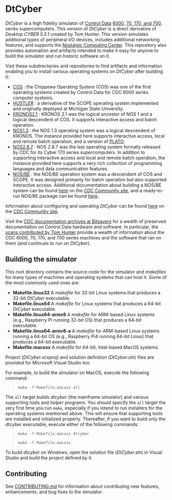 # DtCyber
*DtCyber* is a high fidelity simulator of
[Control Data](https://en.wikipedia.org/wiki/Control_Data_Corporation)
[6000](https://en.wikipedia.org/wiki/CDC_6000_series),
[70, 170, and 700](https://en.wikipedia.org/wiki/CDC_Cyber#Cyber_70_and_170_series),
series supercomputers. This version of *DtCyber* is a direct derivative of
*Desktop CYBER 5.5.1* created by Tom Hunter. This version simulates additional
types of peripheral I/O devices, includes additional networking features, and
supports the [Nostalgic Computing Center](http://www.nostalgiccomputing.org).
This repository also provides automation and artifacts intended to make it easy for
anyone to build the simulator and run historic software on it.

Visit these subdirectories and repositories to find artifacts and information
enabling you to install various operating systems on *DtCyber* after building it:

- [COS](COS) : the Chippewa Operating System (COS) was one of the first operating
systems created by Control Data for CDC 6000 series computer systems.
- [HUSTLER](HUSTLER) : a derivative of the SCOPE operating system implemented and
originally deployed at Michigan State University.
- [KRONOS2.1](KRONOS2.1) : KRONOS 2.1 was the logical ancestor of NOS 1 and a logical
descendent of COS. It supports interactive access and batch operation.
- [NOS1.3](NOS1.3) : the NOS 1.3 operating system was a logical descendent of KRONOS.
The instance provided here supports interactive access, local and remote batch
operation, and a version of
[PLATO](https://en.wikipedia.org/wiki/PLATO_%40computer_system%41).
- [NOS2.8.7](NOS2.8.7) : NOS 2.8.7 was the last operating system formally released
by CDC for its Cyber 170 series supercomputers. In addition to supporting interactive
access and local and remote batch operation, the instance provided here supports a
very rich collection of programming languages and data communication features.
- [NOS/BE](https://github.com/bug400/NOSBE712) : the NOS/BE operation system was a
descendent of COS and SCOPE. It was designed primarily for batch operation but also
supported interactive access. Additional documentation about building a NOS/BE system
can be found [here](https://cdc.sjzoppi.com/doku.php?id=nosbe:building_nos_be_level_712_from_scratch)
on the [CDC Community site](https://cdc.sjzoppi.com/doku.php?id=start),
and a ready-to-run NOS/BE package can be found
[here](https://cdc.sjzoppi.com/doku.php?id=nosbe:use_a_ready_to_run_nos_be_l_712_system).

Information about configuring and operating *DtCyber* can be found
[here](https://cdc.sjzoppi.com/doku.php?id=dtcyber:v5.8.sz:start) on the
[CDC Community site](https://cdc.sjzoppi.com/doku.php?id=start).

Visit the [CDC documentation archives at Bitsavers](http://bitsavers.trailing-edge.com/pdf/cdc/)
for a wealth of preserved documentation on Control Data hardware and software. In
particular, the [scans contributed by Tom Hunter](http://bitsavers.trailing-edge.com/pdf/cdc/Tom_Hunter_Scans/)
provide a wealth of information about the CDC 6000, 70, 170, and 700 series machines
and the software that ran on them (and continues to run on *DtCyber*).

## Building the simulator
This root directory contains the source code for the simulator and *makefiles* for
many types of machines and operating systems that can host it. Some of the most
commonly used ones are:

- **Makefile.linux32** A *makefile* for 32-bit Linux systems that produces a 32-bit
    *DtCyber* executable.
- **Makefile.linux64** A *makefile* for Linux systems that produces a 64-bit
    *DtCyber* executable.
- **Makefile.linux64-armv8** A *makefile* for ARM-based Linux systems (e.g.,
    Raspberry Pi running 32-bit OS) that produces a 64-bit executable.
- **Makefile.linux64-armv8-a** A *makefile* for ARM-based Linux systems
    running a 64-bit OS (e.g., Raspberry Pi4 running 64-bit Linux) that produces
    a 64-bit executable.
- **Makefile.macosx** A *makefile* for 64-bit, Intel-based MacOS systems.

Project (*DtCyber.vcxproj*) and solution definition (*DtCyber.sln*) files are
provided for Microsoft Visual Studio too.

For example, to build the simulator on MacOS, execute the following command:

>`make -f Makefile.macosx all`

The `all` target builds *dtcyber* (the mainframe simulator) and various supporting tools
and *helper* programs. You should specify the `all` target the very first time you run
`make`, especially if you intend to run installers for the operating systems mentioned
above. This will ensure that supporting tools are installed and initialized properly.
Thereafter, if you want to build only the *dtcyber* executable, execute either of the
following commands:

> `make -f Makefile.macosx dtcyber`

> `make -f Makefile.macosx`

To build *dtcyber* on Windows, open the solution file (*DtCyber.sln*) in Visual
Studio and build the project defined by it.

## Contributing
See [CONTRIBUTING.md](CONTRIBUTING.md) for information about contributing new
features, enhancements, and bug fixes to the simulator.
